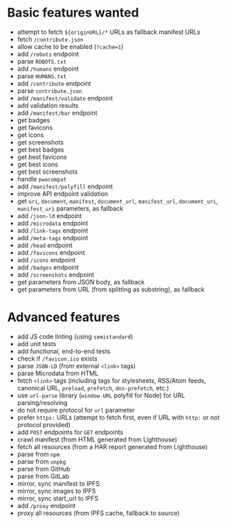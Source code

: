 # Basic features wanted

- attempt to fetch `${originURL}/*` URLs as fallback manifest URLs
- fetch `/contribute.json`
- allow cache to be enabled (`?cache=1`)
- add `/robots` endpoint
- parse `ROBOTS.txt`
- add `/humans` endpoint
- parse `HUMANS.txt`
- add `/contribute` endpoint
- parse `contribute.json`
- add `/manifest/validate` endpoint
- add validation results
- add `/manifest/bar` endpoint
- get badges
- get favicons
- get icons
- get screenshots
- get best badges
- get best favicons
- get best icons
- get best screenshots
- handle `pwacompat`
- add `/manifest/polyfill` endpoint
- improve API endpoint validation
- get `uri`, `document`, `manifest`, `document_url`, `manifest_url`, `document_uri`, `manifest_uri` parameters, as fallback
- add `/json-ld` endpoint
- add `/microdata` endpoint
- add `/link-tags` endpoint
- add `/meta-tags` endpoint
- add `/head` endpoint
- add `/favicons` endpoint
- add `/icons` endpoint
- add `/badges` endpoint
- add `/screenshots` endpoint
- get parameters from JSON body, as fallback
- get parameters from URL (from splitting as substring), as fallback


# Advanced features

- add JS code linting (using `semistandard`)
- add unit tests
- add functional, end-to-end tests
- check if `/favicon.ico` exists
- parse `JSON-LD` (from external `<link>` tags)
- parse Microdata from HTML
- fetch `<link>` tags (including tags for stylesheets, RSS/Atom feeds, canonical URL, `preload`, `prefetch`, `dns-prefetch`, etc.)
- use `url-parse` library (`window.URL` polyfill for Node) for URL parsing/resolving
- do not require protocol for `url` parameter
- prefer `https:` URLs (attempt to fetch first, even if URL with `http:` or not protocol provided)
- add `POST` endpoints for `GET` endpoints
- crawl manifest (from HTML generated from Lighthouse)
- fetch all resources (from a HAR report generated from Lighthouse)
- parse from `npm`
- parse from `unpkg`
- parse from GitHub
- parse from GitLab
- mirror, sync manifest to IPFS
- mirror, sync images to IPFS
- mirror, sync start_url to IPFS
- add `/proxy` endpoint
- proxy all resources (from IPFS cache, fallback to source)
